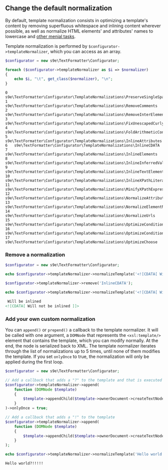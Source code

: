 ## Change the default normalization

By default, template normalization consists in optimizing a template's content by removing superfluous whitespace and inlining content wherever possible, as well as normalize HTML elements' and attributes' names to lowercase and [other menial tasks](https://github.com/s9e/TextFormatter/tree/master/src/Configurator/TemplateNormalizations).

Template normalization is performed by `$configurator->templateNormalizer`, which you can access as an array.

```php
$configurator = new s9e\TextFormatter\Configurator;

foreach ($configurator->templateNormalizer as $i => $normalizer)
{
	echo $i, "\t", get_class($normalizer), "\n";
}
```
```
0	s9e\TextFormatter\Configurator\TemplateNormalizations\PreserveSingleSpaces
1	s9e\TextFormatter\Configurator\TemplateNormalizations\RemoveComments
2	s9e\TextFormatter\Configurator\TemplateNormalizations\RemoveInterElementWhitespace
3	s9e\TextFormatter\Configurator\TemplateNormalizations\FixUnescapedCurlyBracesInHtmlAttributes
4	s9e\TextFormatter\Configurator\TemplateNormalizations\FoldArithmeticConstants
5	s9e\TextFormatter\Configurator\TemplateNormalizations\InlineAttributes
6	s9e\TextFormatter\Configurator\TemplateNormalizations\InlineCDATA
7	s9e\TextFormatter\Configurator\TemplateNormalizations\InlineElements
8	s9e\TextFormatter\Configurator\TemplateNormalizations\InlineInferredValues
9	s9e\TextFormatter\Configurator\TemplateNormalizations\InlineTextElements
10	s9e\TextFormatter\Configurator\TemplateNormalizations\InlineXPathLiterals
11	s9e\TextFormatter\Configurator\TemplateNormalizations\MinifyXPathExpressions
12	s9e\TextFormatter\Configurator\TemplateNormalizations\NormalizeAttributeNames
13	s9e\TextFormatter\Configurator\TemplateNormalizations\NormalizeElementNames
14	s9e\TextFormatter\Configurator\TemplateNormalizations\NormalizeUrls
15	s9e\TextFormatter\Configurator\TemplateNormalizations\OptimizeConditionalAttributes
16	s9e\TextFormatter\Configurator\TemplateNormalizations\OptimizeConditionalValueOf
17	s9e\TextFormatter\Configurator\TemplateNormalizations\OptimizeChoose
```

### Remove a normalization

```php
$configurator = new s9e\TextFormatter\Configurator;

echo $configurator->templateNormalizer->normalizeTemplate('<![CDATA[ Will be inlined ]]>'), "\n";

$configurator->templateNormalizer->remove('InlineCDATA');

echo $configurator->templateNormalizer->normalizeTemplate('<![CDATA[ Will not be inlined ]]>');
```
```html
 Will be inlined 
<![CDATA[ Will not be inlined ]]>
```

### Add your own custom normalization

You can `append()` or `prepend()` a callback to the template normalizer. It will be called with one argument, a `DOMNode` that represents the `<xsl:template/>` element that contains the template, which you can modify normally. At the end, the node is serialized back to XML. The template normalizer iterates through the list of normalizations up to 5 times, until none of them modifies the template. If you set `onlyOnce` to true, the normalization will only be applied during the first loop.

```php
$configurator = new s9e\TextFormatter\Configurator;

// Add a callback that adds a "?" to the template and that is executed only once
$configurator->templateNormalizer->append(
	function (DOMNode $template)
	{
		$template->appendChild($template->ownerDocument->createTextNode('?'));
	}
)->onlyOnce = true;

// Add a callback that adds a "!" to the template
$configurator->templateNormalizer->append(
	function (DOMNode $template)
	{
		$template->appendChild($template->ownerDocument->createTextNode('!'));
	}
);

echo $configurator->templateNormalizer->normalizeTemplate('Hello world');
```
```html
Hello world?!!!!!
```
